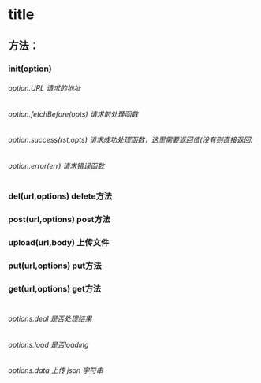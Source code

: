 # title

## 方法：

### init(option)

######    option.URL   请求的地址
######    option.fetchBefore(opts)   请求前处理函数
######    option.success(rst,opts)   请求成功处理函数，这里需要返回值(没有则直接返回)
######    option.error(err)    请求错误函数
#



###  del(url,options)  delete方法
###  post(url,options)  post方法
###  upload(url,body)  上传文件
###  put(url,options)  put方法
###  get(url,options)  get方法
#

######    options.deal    是否处理结果
######    options.load    是否loading
######    options.data    上传 json 字符串
